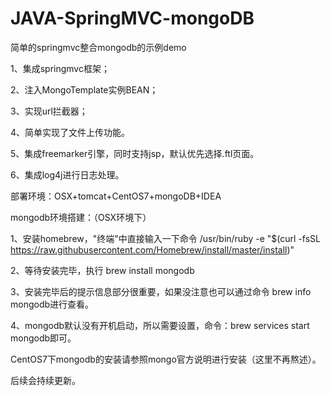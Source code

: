 # JAVA-SpringMVC-mongoDB
简单的springmvc整合mongodb的示例demo

1、集成springmvc框架；

2、注入MongoTemplate实例BEAN；

3、实现url拦截器；

4、简单实现了文件上传功能。

5、集成freemarker引擎，同时支持jsp，默认优先选择.ftl页面。

6、集成log4j进行日志处理。


部署环境：OSX+tomcat+CentOS7+mongoDB+IDEA

mongodb环境搭建：（OSX环境下）

1、安装homebrew，"终端"中直接输入一下命令
/usr/bin/ruby -e "$(curl -fsSL https://raw.githubusercontent.com/Homebrew/install/master/install)"

2、等待安装完毕，执行 brew install mongodb

3、安装完毕后的提示信息部分很重要，如果没注意也可以通过命令 brew info mongodb进行查看。

4、mongodb默认没有开机启动，所以需要设置，命令：brew services start mongodb即可。

CentOS7下mongodb的安装请参照mongo官方说明进行安装（这里不再熬述）。


后续会持续更新。
